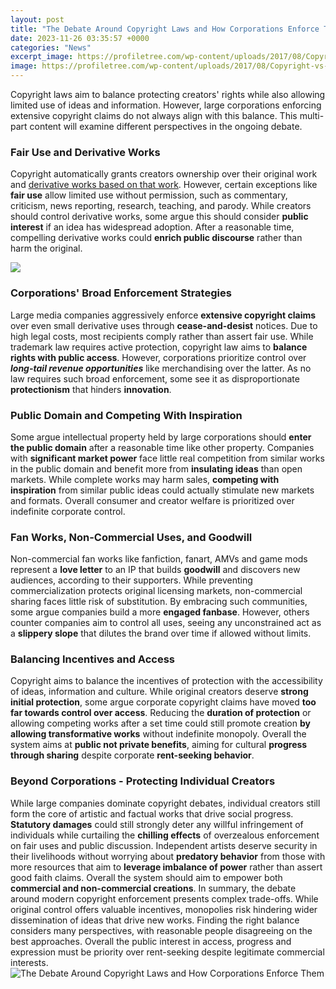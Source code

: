 ```yaml
---
layout: post
title: "The Debate Around Copyright Laws and How Corporations Enforce Them"
date: 2023-11-26 03:35:57 +0000
categories: "News"
excerpt_image: https://profiletree.com/wp-content/uploads/2017/08/Copyright-vs-trademark-infographic-768x480.jpg
image: https://profiletree.com/wp-content/uploads/2017/08/Copyright-vs-trademark-infographic-768x480.jpg
---
```


Copyright laws aim to balance protecting creators' rights while also allowing limited use of ideas and information. However, large corporations enforcing extensive copyright claims do not always align with this balance. This multi-part content will examine different perspectives in the ongoing debate.
### Fair Use and Derivative Works 
Copyright automatically grants creators ownership over their original work and [derivative works based on that work](https://store.fi.io.vn/cute-axolotl-funny-i-axolotl-questions-salamander-265/men&). However, certain exceptions like **fair use** allow limited use without permission, such as commentary, criticism, news reporting, research, teaching, and parody. While creators should control derivative works, some argue this should consider **public interest** if an idea has widespread adoption. After a reasonable time, compelling derivative works could **enrich public discourse** rather than harm the original.

![](https://blog.ipleaders.in/wp-content/uploads/2021/07/Copyright-1976.png)
### Corporations' Broad Enforcement Strategies
Large media companies aggressively enforce **extensive copyright claims** over even small derivative uses through **cease-and-desist** notices. Due to high legal costs, most recipients comply rather than assert fair use. While trademark law requires active protection, copyright law aims to **balance rights with public access**. However, corporations prioritize control over ***long-tail revenue opportunities*** like merchandising over the latter. As no law requires such broad enforcement, some see it as disproportionate **protectionism** that hinders **innovation**. 
### Public Domain and Competing With Inspiration   
Some argue intellectual property held by large corporations should **enter the public domain** after a reasonable time like other property. Companies with **significant market power** face little real competition from similar works in the public domain and benefit more from **insulating ideas** than open markets. While complete works may harm sales, **competing with inspiration** from similar public ideas could actually stimulate new markets and formats. Overall consumer and creator welfare is prioritized over indefinite corporate control.
### Fan Works, Non-Commercial Uses, and Goodwill
Non-commercial fan works like fanfiction, fanart, AMVs and game mods represent a **love letter** to an IP that builds **goodwill** and discovers new audiences, according to their supporters. While preventing commercialization protects original licensing markets, non-commercial sharing faces little risk of substitution. By embracing such communities, some argue companies build a more **engaged fanbase**. However, others counter companies aim to control all uses, seeing any unconstrained act as a **slippery slope** that dilutes the brand over time if allowed without limits. 
### Balancing Incentives and Access 
Copyright aims to balance the incentives of protection with the accessibility of ideas, information and culture. While original creators deserve **strong initial protection**, some argue corporate copyright claims have moved **too far towards control over access**. Reducing the **duration of protection** or allowing competing works after a set time could still promote creation **by allowing transformative works** without indefinite monopoly. Overall the system aims at **public not private benefits**, aiming for cultural **progress through sharing** despite corporate **rent-seeking behavior**. 
### Beyond Corporations - Protecting Individual Creators
While large companies dominate copyright debates, individual creators still form the core of artistic and factual works that drive social progress. **Statutory damages** could still strongly deter any willful infringement of individuals while curtailing the **chilling effects** of overzealous enforcement on fair uses and public discussion. Independent artists deserve security in their livelihoods without worrying about **predatory behavior** from those with more resources that aim to **leverage imbalance of power** rather than assert good faith claims. Overall the system should aim to empower both **commercial and non-commercial creations**.
In summary, the debate around modern copyright enforcement presents complex trade-offs. While original control offers valuable incentives, monopolies risk hindering wider dissemination of ideas that drive new works. Finding the right balance considers many perspectives, with reasonable people disagreeing on the best approaches. Overall the public interest in access, progress and expression must be priority over rent-seeking despite legitimate commercial interests.
![The Debate Around Copyright Laws and How Corporations Enforce Them](https://profiletree.com/wp-content/uploads/2017/08/Copyright-vs-trademark-infographic-768x480.jpg)